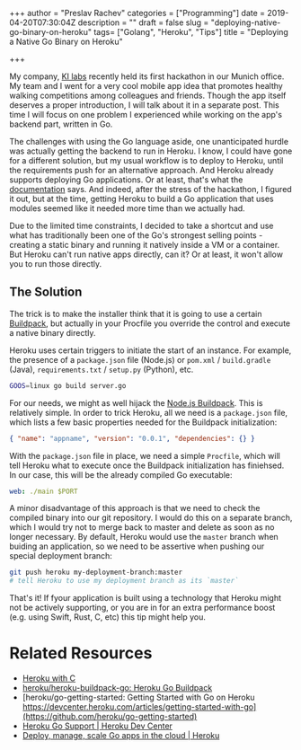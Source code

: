 +++
author = "Preslav Rachev"
categories = ["Programming"] 
date = 2019-04-20T07:30:04Z
description = ""
draft = false
slug = "deploying-native-go-binary-on-heroku"
tags= ["Golang", "Heroku", "Tips"]
title = "Deploying a Native Go Binary on Heroku"

+++

My company, [KI labs](https://www.ki-labs.com/) recently held its first hackathon in our Munich office. My team and I  went for a very cool mobile app idea that promotes healthy walking competitions among colleagues and friends. Though the app itself deserves a proper introduction, I will talk about it in a separate post. This time I will focus on one problem I experienced while working on the app's backend part, written in Go.

The challenges with using the Go language aside, one unanticipated hurdle was actually getting the backend to run in Heroku. I know, I could have gone for a different solution, but my usual workflow is to deploy to Heroku, until the requirements push for an alternative approach. And Heroku already supports deploying Go applications. Or at least, that's what the [documentation](https://www.heroku.com/go) says. And indeed, after the stress of the hackathon, I figured it out, but at the time, getting Heroku to build a Go application that uses modules seemed like it needed more time than we actually had. 

Due to the limited time constraints, I decided to take a shortcut and use what has traditionally been one of the Go's strongest selling points - creating a static binary and running it natively inside a VM or a container. But Heroku can't run native apps directly, can it? Or at least, it won't allow you to run those directly.

## The Solution
The trick is to make the installer think that it is going to use a certain [Buildpack](https://devcenter.heroku.com/articles/buildpacks), but actually in your Procfile you override the control and execute a native binary directly.

Heroku uses certain triggers to initiate the start of an instance. For example, the presence of a `package.json` file (Node.js) or `pom.xml` / `build.gradle` (Java), `requirements.txt` / `setup.py` (Python), etc.

```bash
GOOS=linux go build server.go
```

For our needs, we might as well hijack the [Node.js Buildpack](https://github.com/heroku/heroku-buildpack-nodejs). This is relatively simple. In order to trick Heroku, all we need is a `package.json` file, which lists a few basic properties needed for the Buildpack initialization:

```json
{ "name": "appname", "version": "0.0.1", "dependencies": {} }
```

With the `package.json` file in place, we need a simple `Procfile`, which will tell Heroku what to execute once the Buildpack initialization has finiehsed. In our case, this will be the already compiled Go executable:

```yaml
web: ./main $PORT
```

A minor disadvantage of this approach is that we need to check the compiled binary into our git repository. I would do this on a separate branch, which I would try not to merge back to master and delete as soon as no longer necessary. By default, Heroku would use the `master` branch when buiding an application, so we need to be assertive when pushing our special deployment branch:

```bash
git push heroku my-deployment-branch:master
# tell Heroku to use my deployment branch as its `master`
```

That's it! If fyour application is built using a technology that Heroku might not be actively supporting, or you are in for an extra performance boost (e.g. using Swift, Rust, C, etc) this tip might help you. 

# Related Resources

- [Heroku with C](http://blog.jan-ahrens.eu/2014/06/17/heroku-with-c.html)
- [heroku/heroku-buildpack-go: Heroku Go Buildpack](https://github.com/heroku/heroku-buildpack-go)
- [heroku/go-getting-started: Getting Started with Go on Heroku https://devcenter.heroku.com/articles/getting-started-with-go](https://github.com/heroku/go-getting-started)
- [Heroku Go Support | Heroku Dev Center](https://devcenter.heroku.com/articles/go-support)
- [Deploy, manage, scale Go apps in the cloud | Heroku](https://www.heroku.com/go)